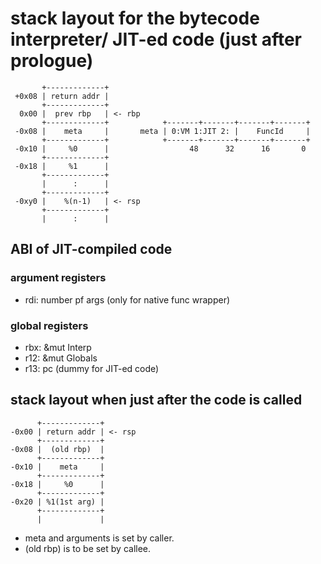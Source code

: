 # stack layout for the bytecode interpreter/ JIT-ed code (just after prologue)

~~~text
       +-------------+
 +0x08 | return addr |
       +-------------+
  0x00 |  prev rbp   | <- rbp
       +-------------+            +-------+-------+-------+-------+
 -0x08 |    meta     |       meta | 0:VM 1:JIT 2: |    FuncId     |
       +-------------+            +-------+-------+-------+-------+
 -0x10 |     %0      |                  48      32      16       0
       +-------------+
 -0x18 |     %1      |
       +-------------+
       |      :      |
       +-------------+
 -0xy0 |    %(n-1)   | <- rsp
       +-------------+
       |      :      |
 ~~~

## ABI of JIT-compiled code

### argument registers

- rdi: number pf args (only for native func wrapper)

### global registers

- rbx: &mut Interp
- r12: &mut Globals
- r13: pc (dummy for JIT-ed code)

## stack layout when just after the code is called

 ~~~text
       +-------------+
 -0x00 | return addr | <- rsp
       +-------------+
 -0x08 |  (old rbp)  |
       +-------------+
 -0x10 |    meta     |
       +-------------+
 -0x18 |     %0      |
       +-------------+
 -0x20 | %1(1st arg) |
       +-------------+
       |             |
 ~~~~

- meta and arguments is set by caller.
- (old rbp) is to be set by callee.
